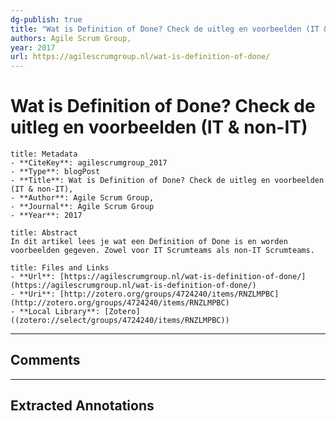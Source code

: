 ```yaml
---
dg-publish: true
title: "Wat is Definition of Done? Check de uitleg en voorbeelden (IT & non-IT)"
authors: Agile Scrum Group,
year: 2017 
url: https://agilescrumgroup.nl/wat-is-definition-of-done/
---
```


# Wat is Definition of Done? Check de uitleg en voorbeelden (IT & non-IT)

```ad-info
title: Metadata
- **CiteKey**: agilescrumgroup_2017
- **Type**: blogPost
- **Title**: Wat is Definition of Done? Check de uitleg en voorbeelden (IT & non-IT), 
- **Author**: Agile Scrum Group,
- **Journal**: Agile Scrum Group 
- **Year**: 2017 
```
```ad-quote
title: Abstract
In dit artikel lees je wat een Definition of Done is en worden voorbeelden gegeven. Zowel voor IT Scrumteams als non-IT Scrumteams.
```
```ad-abstract
title: Files and Links
- **Url**: [https://agilescrumgroup.nl/wat-is-definition-of-done/](https://agilescrumgroup.nl/wat-is-definition-of-done/)
- **Uri**: [http://zotero.org/groups/4724240/items/RNZLMPBC](http://zotero.org/groups/4724240/items/RNZLMPBC)
- **Local Library**: [Zotero]((zotero://select/groups/4724240/items/RNZLMPBC))
```

----

## Comments



----

## Extracted Annotations

